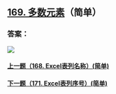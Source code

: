 ## [169. 多数元素](https://leetcode-cn.com/problems/majority-element/)（简单）





### 答案：



![](https://img-blog.csdnimg.cn/20200807155236311.png)

#### [上一题（168. Excel表列名称）(简单)](https://github.com/sdwwld/leetCode/blob/master/src/main/java/com/wld/java/leetcode/leetCode0168.md)

#### [下一题（171. Excel表列序号）(简单)](https://github.com/sdwwld/leetCode/blob/master/src/main/java/com/wld/java/leetcode/leetCode0171.md)